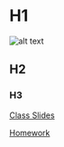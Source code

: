 # H1

![alt text](https://cdn-wp.madskil.com/2020/08/Pepehands-Article.png "PepeHands")

## H2

### H3
[Class Slides](https://utoronto.bootcampcontent.com/utoronto-bootcamp/utor-tor-fin-pt-11-2020-u-c/-/tree/master/Class-Slides)

[Homework](https://utoronto.bootcampcontent.com/utoronto-bootcamp/utor-tor-fin-pt-11-2020-u-c/-/tree/master/Homework)
